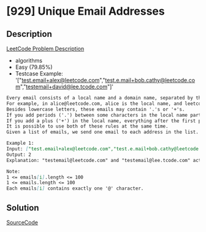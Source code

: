 # [929] Unique Email Addresses

## Description

[LeetCode Problem Description](https://leetcode.com/problems/unique-email-addresses/description/)

* algorithms
* Easy (79.85%)
* Testcase Example:  '["test.email+alex@leetcode.com","test.e.mail+bob.cathy@leetcode.com","testemail+david@lee.tcode.com"]'

```md
Every email consists of a local name and a domain name, separated by the @ sign.
For example, in alice@leetcode.com, alice is the local name, and leetcode.com is the domain name.
Besides lowercase letters, these emails may contain '.'s or '+'s.
If you add periods ('.') between some characters in the local name part of an email address, mail sent there will be forwarded to the same address without dots in the local name.  For example, "alice.z@leetcode.com" and "alicez@leetcode.com" forward to the same email address.  (Note that this rule does not apply for domain names.)
If you add a plus ('+') in the local name, everything after the first plus sign will be ignored. This allows certain emails to be filtered, for example m.y+name@email.com will be forwarded to my@email.com.  (Again, this rule does not apply for domain names.)
It is possible to use both of these rules at the same time.
Given a list of emails, we send one email to each address in the list.  How many different addresses actually receive mails?

Example 1:
Input: ["test.email+alex@leetcode.com","test.e.mail+bob.cathy@leetcode.com","testemail+david@lee.tcode.com"]
Output: 2
Explanation: "testemail@leetcode.com" and "testemail@lee.tcode.com" actually receive mails

Note:
1 <= emails[i].length <= 100
1 <= emails.length <= 100
Each emails[i] contains exactly one '@' character.
```

## Solution

[SourceCode](./solution.js)